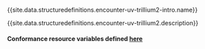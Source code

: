{{site.data.structuredefinitions.encounter-uv-trillium2-intro.name}}

{{site.data.structuredefinitions.encounter-uv-trillium2.description}}

#### Conformance resource variables defined [here](http://wiki.hl7.org/index.php?title=IG_Publisher_Documentation#Jekyll)
